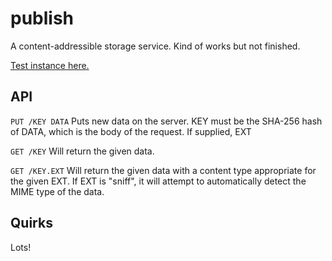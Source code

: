 publish
=======

A content-addressible storage service. Kind of works but not finished.

[Test instance here.](http://rodarmor-publish.appspot.com)


API
---

`PUT /KEY DATA` Puts new data on the server. KEY must be the SHA-256 hash of DATA, which is the body of the request. If supplied, EXT

`GET /KEY` Will return the given data.

`GET /KEY.EXT` Will return the given data with a content type appropriate for the given EXT. If EXT is "sniff", it will attempt to automatically detect the MIME type of the data.


Quirks
------

Lots!
